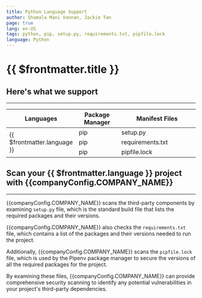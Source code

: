 ```yaml
---
title: Python Language Support
author: Shamala Mani Vannan, Jackie Tan
page: true
lang: en-US
tags: python, pip, setup.py, requirements.txt, pipfile.lock
language: Python
---
```


<script setup>
import LanguageHeader from './components/LanguageHeader.vue'
import { companyConfig } from '../../../config/companyConfig.js'
</script>

<ClientOnly>

# {{ $frontmatter.title }}

<LanguageHeader :language="$frontmatter.language"/>

## Here's what we support

<hr class="thick" />

<table>
    <thead>
        <th>Languages</th>
        <th>Package Manager</th>
        <th>Manifest Files</th>
    </thead>
    <tbody>
        <tr>
            <td rowspan="3">{{ $frontmatter.language }}</td>
            <td width="33.33%">pip</td>
            <td width="100%">setup.py</td>
        </tr>
        <tr>
            <td>pip</td>
            <td>requirements.txt</td>
        </tr>
        <tr>
            <td>pip</td>
            <td>pipfile.lock</td>
        </tr>
    </tbody>
</table>

## Scan your {{ $frontmatter.language }} project with {{companyConfig.COMPANY_NAME}}

<hr class="thick" />

{{companyConfig.COMPANY_NAME}} scans the third-party components by examining `setup.py` file, which is the standard build file that lists the required packages and their versions.

{{companyConfig.COMPANY_NAME}} also checks the `requirements.txt` file, which contains a list of the packages and their versions needed to run the project.

Additionally, {{companyConfig.COMPANY_NAME}} scans the `pipfile.lock` file, which is used by the Pipenv package manager to secure the versions of all the required packages for the project.

By examining these files, {{companyConfig.COMPANY_NAME}} can provide comprehensive security scanning to identify any potential vulnerabilities in your project's third-party dependencies.

<!--@include: ../../parts/maximize-results.md-->

</ClientOnly>
